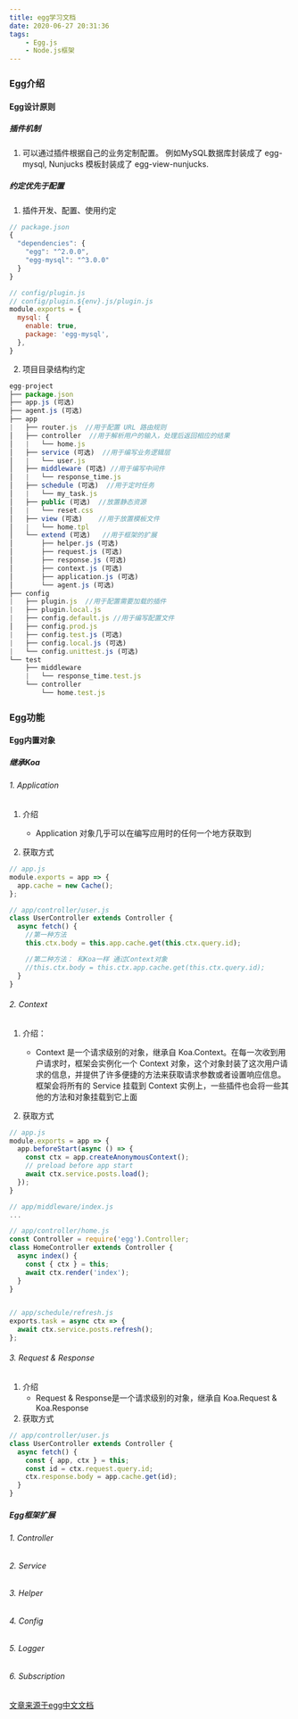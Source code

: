 ```yaml
---
title: egg学习文档
date: 2020-06-27 20:31:36
tags:
    - Egg.js
    - Node.js框架
---
```

### Egg介绍

#### Egg设计原则
##### 插件机制
1. 可以通过插件根据自己的业务定制配置。 例如MySQL数据库封装成了 egg-mysql, Nunjucks 模板封装成了 egg-view-nunjucks.

##### 约定优先于配置
1. 插件开发、配置、使用约定
```js
// package.json
{
  "dependencies": {
    "egg": "^2.0.0",
    "egg-mysql": "^3.0.0"
  }
}

// config/plugin.js
// config/plugin.${env}.js/plugin.js
module.exports = {
  mysql: {
    enable: true,
    package: 'egg-mysql',
  },
}
```
2. 项目目录结构约定
```js
egg-project
├── package.json
├── app.js (可选)
├── agent.js (可选)
├── app
|   ├── router.js  //用于配置 URL 路由规则
│   ├── controller  //用于解析用户的输入，处理后返回相应的结果
│   |   └── home.js
│   ├── service (可选)  //用于编写业务逻辑层
│   |   └── user.js
│   ├── middleware (可选) //用于编写中间件
│   |   └── response_time.js
│   ├── schedule (可选)  //用于定时任务
│   |   └── my_task.js
│   ├── public (可选)  //放置静态资源
│   |   └── reset.css
│   ├── view (可选)    //用于放置模板文件
│   |   └── home.tpl
│   └── extend (可选)   //用于框架的扩展
│       ├── helper.js (可选)
│       ├── request.js (可选)
│       ├── response.js (可选)
│       ├── context.js (可选)
│       ├── application.js (可选)
│       └── agent.js (可选)
├── config
|   ├── plugin.js  //用于配置需要加载的插件
|   ├── plugin.local.js
|   ├── config.default.js //用于编写配置文件
│   ├── config.prod.js
|   ├── config.test.js (可选)
|   ├── config.local.js (可选)
|   └── config.unittest.js (可选)
└── test
    ├── middleware
    |   └── response_time.test.js
    └── controller
        └── home.test.js
```

### Egg功能
#### Egg内置对象
##### 继承Koa
###### 1. Application
1. 介绍
   * Application 对象几乎可以在编写应用时的任何一个地方获取到

2. 获取方式
```js
// app.js
module.exports = app => {
  app.cache = new Cache();
};

// app/controller/user.js
class UserController extends Controller {
  async fetch() {
    //第一种方法  
    this.ctx.body = this.app.cache.get(this.ctx.query.id);

    //第二种方法： 和Koa一样 通过Context对象
    //this.ctx.body = this.ctx.app.cache.get(this.ctx.query.id);
  }
}
```

###### 2. Context
1. 介绍：
   * Context 是一个请求级别的对象，继承自 Koa.Context。在每一次收到用户请求时，框架会实例化一个 Context 对象，这个对象封装了这次用户请求的信息，并提供了许多便捷的方法来获取请求参数或者设置响应信息。框架会将所有的 Service 挂载到 Context 实例上，一些插件也会将一些其他的方法和对象挂载到它上面

2. 获取方式
```js
// app.js
module.exports = app => {
  app.beforeStart(async () => {
    const ctx = app.createAnonymousContext();
    // preload before app start
    await ctx.service.posts.load();
  });
}

// app/middleware/index.js
...

// app/controller/home.js
const Controller = require('egg').Controller;
class HomeController extends Controller {
  async index() {
    const { ctx } = this;
    await ctx.render('index');
  }
}


// app/schedule/refresh.js
exports.task = async ctx => {
  await ctx.service.posts.refresh();
};
```

###### 3. Request & Response
1. 介绍
   * Request & Response是一个请求级别的对象，继承自 Koa.Request & Koa.Response
2. 获取方式
```js
// app/controller/user.js
class UserController extends Controller {
  async fetch() {
    const { app, ctx } = this;
    const id = ctx.request.query.id;
    ctx.response.body = app.cache.get(id);
  }
}
```

##### Egg框架扩展
######  1. Controller
######  2. Service
######  3. Helper
######  4. Config
######  5. Logger
######  6. Subscription


[文章来源于egg中文文档](https://eggjs.org/zh-cn/basics/objects.html)